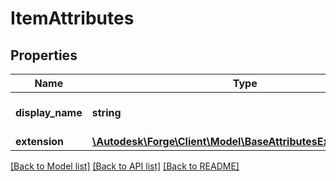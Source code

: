 # ItemAttributes

## Properties
Name | Type | Description | Notes
------------ | ------------- | ------------- | -------------
**display_name** | **string** | displayable name of the item | 
**extension** | [**\Autodesk\Forge\Client\Model\BaseAttributesExtensionObject**](BaseAttributesExtensionObject.md) |  | 

[[Back to Model list]](../README.md#documentation-for-models) [[Back to API list]](../README.md#documentation-for-api-endpoints) [[Back to README]](../README.md)


